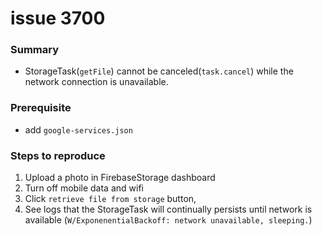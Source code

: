 # issue 3700
### Summary
- StorageTask(`getFile`) cannot be canceled(`task.cancel`) while the network connection is unavailable.
### Prerequisite
- add `google-services.json`
### Steps to reproduce
1. Upload a photo in FirebaseStorage dashboard
2. Turn off mobile data and wifi
3. Click `retrieve file from storage` button, 
4. See logs that the StorageTask will continually persists until network is available (`W/ExponenentialBackoff: network unavailable, sleeping.`)
